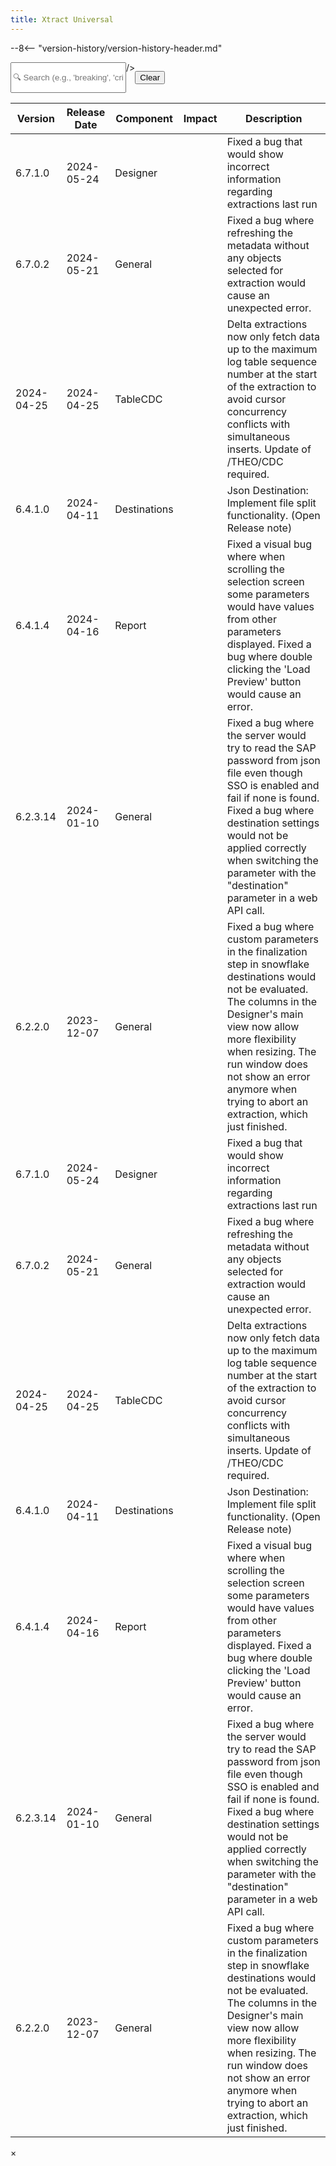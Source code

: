 ```yaml
---
title: Xtract Universal
---
```


--8<-- "version-history/version-history-header.md"


<div style="display:flex">
  <input class="input-search"
    id="search"
    type="text"
    placeholder="🔍 Search (e.g., 'breaking', 'critical', '1.2.3', '>1.2.3', ...)"

  />

  <button class="btn-clear md-button md-button--primary"
    _="on click set #search.value to '' then trigger keyup on #search">Clear</button>
</div>

<table id="catalogTable" style="table-layout: auto;">
  <thead>
    <tr>
      <th>Version</th>
      <th style="width:12%;">Release Date</th>
      <th>Component</th>
	  <th style="width:5%;text-align:center;">Impact</th>
      <th>Description</th>
    </tr>
  </thead>
  <tbody id="catalogBody">
    <!-- Placeholder rows -->
      <tr class="placeholder-row">
        <td class="placeholder-cell">6.7.1.0</td>
        <td class="placeholder-cell">2024-05-24</td>
        <td class="placeholder-cell">Designer</td>
        <td class="placeholder-cell"></td>
        <td class="placeholder-cell">Fixed a bug that would show incorrect information regarding extractions last run</td>
      </tr>
      <tr class="placeholder-row">
        <td class="placeholder-cell">6.7.0.2	</td>
        <td class="placeholder-cell">2024-05-21</td>
        <td class="placeholder-cell">General</td>
        <td class="placeholder-cell"></td>
        <td class="placeholder-cell">Fixed a bug where refreshing the metadata without any objects selected for extraction would cause an unexpected error.</td>
      </tr>
      <tr class="placeholder-row">
        <td class="placeholder-cell">2024-04-25</td>
        <td class="placeholder-cell">2024-04-25</td>
        <td class="placeholder-cell">TableCDC</td>
        <td class="placeholder-cell"></td>
        <td class="placeholder-cell">Delta extractions now only fetch data up to the maximum log table sequence number at the start of the extraction to avoid cursor concurrency conflicts with simultaneous inserts. Update of /THEO/CDC required.</td>
      </tr>
      <tr class="placeholder-row">
        <td class="placeholder-cell">6.4.1.0</td>
        <td class="placeholder-cell">2024-04-11	</td>
        <td class="placeholder-cell">Destinations</td>
        <td class="placeholder-cell"></td>
        <td class="placeholder-cell">Json Destination: Implement file split functionality. (Open Release note)</td>
      </tr>
      <tr class="placeholder-row">
        <td class="placeholder-cell">6.4.1.4</td>
        <td class="placeholder-cell">2024-04-16	</td>
        <td class="placeholder-cell">	Report</td>
        <td class="placeholder-cell"></td>
        <td class="placeholder-cell">Fixed a visual bug where when scrolling the selection screen some parameters would have values from other parameters displayed. Fixed a bug where double clicking the 'Load Preview' button would cause an error.</td>
      </tr>
      <tr class="placeholder-row">
        <td class="placeholder-cell">6.2.3.14</td>
        <td class="placeholder-cell">2024-01-10</td>
        <td class="placeholder-cell">General</td>
        <td class="placeholder-cell"></td>
        <td class="placeholder-cell">Fixed a bug where the server would try to read the SAP password from json file even though SSO is enabled and fail if none is found. Fixed a bug where destination settings would not be applied correctly when switching the parameter with the "destination" parameter in a web API call.</td>
      </tr>
      <tr class="placeholder-row">
        <td class="placeholder-cell">6.2.2.0</td>
        <td class="placeholder-cell">2023-12-07</td>
        <td class="placeholder-cell">General</td>
        <td class="placeholder-cell"></td>
        <td class="placeholder-cell">Fixed a bug where custom parameters in the finalization step in snowflake destinations would not be evaluated. The columns in the Designer's main view now allow more flexibility when resizing. The run window does not show an error anymore when trying to abort an extraction, which just finished.</td>
      </tr>
      <!-- Placeholder rows -->
      <tr class="placeholder-row">
        <td class="placeholder-cell">6.7.1.0</td>
        <td class="placeholder-cell">2024-05-24</td>
        <td class="placeholder-cell">Designer</td>
        <td class="placeholder-cell"></td>
        <td class="placeholder-cell">Fixed a bug that would show incorrect information regarding extractions last run</td>
      </tr>
      <tr class="placeholder-row">
        <td class="placeholder-cell">6.7.0.2</td>
        <td class="placeholder-cell">2024-05-21</td>
        <td class="placeholder-cell">General</td>
        <td class="placeholder-cell"></td>
        <td class="placeholder-cell">Fixed a bug where refreshing the metadata without any objects selected for extraction would cause an unexpected error.</td>
      </tr>
      <tr class="placeholder-row">
        <td class="placeholder-cell">2024-04-25</td>
        <td class="placeholder-cell">2024-04-25</td>
        <td class="placeholder-cell">TableCDC</td>
        <td class="placeholder-cell"></td>
        <td class="placeholder-cell">Delta extractions now only fetch data up to the maximum log table sequence number at the start of the extraction to avoid cursor concurrency conflicts with simultaneous inserts. Update of /THEO/CDC required.</td>
      </tr>
      <tr class="placeholder-row">
        <td class="placeholder-cell">6.4.1.0</td>
        <td class="placeholder-cell">2024-04-11	</td>
        <td class="placeholder-cell">Destinations</td>
        <td class="placeholder-cell"></td>
        <td class="placeholder-cell">Json Destination: Implement file split functionality. (Open Release note)</td>
      </tr>
      <tr class="placeholder-row">
        <td class="placeholder-cell">6.4.1.4</td>
        <td class="placeholder-cell">2024-04-16	</td>
        <td class="placeholder-cell">Report</td>
        <td class="placeholder-cell"></td>
        <td class="placeholder-cell">Fixed a visual bug where when scrolling the selection screen some parameters would have values from other parameters displayed. Fixed a bug where double clicking the 'Load Preview' button would cause an error.</td>
      </tr>
      <tr class="placeholder-row">
        <td class="placeholder-cell">6.2.3.14</td>
        <td class="placeholder-cell">2024-01-10</td>
        <td class="placeholder-cell">General</td>
        <td class="placeholder-cell"></td>
        <td class="placeholder-cell">Fixed a bug where the server would try to read the SAP password from json file even though SSO is enabled and fail if none is found. Fixed a bug where destination settings would not be applied correctly when switching the parameter with the "destination" parameter in a web API call.</td>
      </tr>
      <tr class="placeholder-row">
        <td class="placeholder-cell">6.2.2.0</td>
        <td class="placeholder-cell">2023-12-07</td>
        <td class="placeholder-cell">General</td>
        <td class="placeholder-cell"></td>
        <td class="placeholder-cell">Fixed a bug where custom parameters in the finalization step in snowflake destinations would not be evaluated. The columns in the Designer's main view now allow more flexibility when resizing. The run window does not show an error anymore when trying to abort an extraction, which just finished.</td>
      </tr>
  </tbody>
</table>

<!-- Modal HTML -->
<div id="modal" class="modal">
  <div class="modal-content">
    <span class="close">&times;</span>
    <div id="modalBody"></div>
  </div>
</div>


